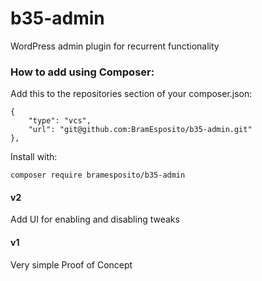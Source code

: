 # b35-admin

WordPress admin plugin for recurrent functionality


### How to add using Composer:

Add this to the repositories section of your composer.json:

```
{
    "type": "vcs",
    "url": "git@github.com:BramEsposito/b35-admin.git"
},
```


Install with:
```
composer require bramesposito/b35-admin
```


#### v2 

Add UI for enabling and disabling tweaks

#### v1

Very simple Proof of Concept
